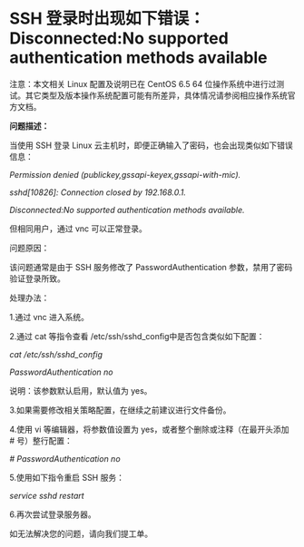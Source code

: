 # SSH 登录时出现如下错误：Disconnected:No supported authentication methods available



注意：本文相关 Linux 配置及说明已在 CentOS 6.5 64 位操作系统中进行过测试。其它类型及版本操作系统配置可能有所差异，具体情况请参阅相应操作系统官方文档。



**问题描述：**

当使用 SSH 登录 Linux 云主机时，即便正确输入了密码，也会出现类似如下错误信息：

*Permission denied (publickey,gssapi-keyex,gssapi-with-mic).*

*sshd[10826]: Connection closed by 192.168.0.1.*

*Disconnected:No supported authentication methods available.*

但相同用户，通过 vnc 可以正常登录。



问题原因：

该问题通常是由于 SSH 服务修改了 PasswordAuthentication 参数，禁用了密码验证登录所致。



处理办法：

1.通过 vnc 进入系统。

2.通过 cat 等指令查看 /etc/ssh/sshd_config中是否包含类似如下配置：


*cat /etc/ssh/sshd_config*

*PasswordAuthentication no*

说明：该参数默认启用，默认值为 yes。



3.如果需要修改相关策略配置，在继续之前建议进行文件备份。

4.使用 vi 等编辑器，将参数值设置为 yes，或者整个删除或注释（在最开头添加 # 号）整行配置：


*# PasswordAuthentication no*

5.使用如下指令重启 SSH 服务：


*service sshd restart*

6.再次尝试登录服务器。



如无法解决您的问题，请向我们提工单。
